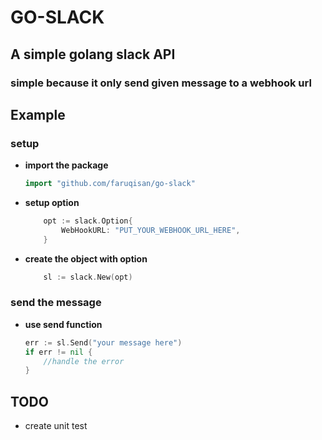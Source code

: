 # GO-SLACK

## A simple golang slack API

### simple because it only send given message to a webhook url

## Example

### setup

- **import the package**

    ```go
    import "github.com/faruqisan/go-slack"
    ```
- **setup option**

    ```go
        opt := slack.Option{
            WebHookURL: "PUT_YOUR_WEBHOOK_URL_HERE",
        }
    ```
- **create the object with option**

    ```go
        sl := slack.New(opt)
    ```

### send the message

- **use send function**
    ```go
    err := sl.Send("your message here")
    if err != nil {
        //handle the error
    }
    ```
## TODO

- create unit test